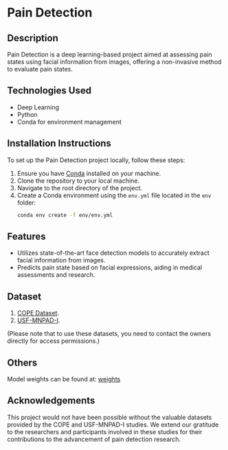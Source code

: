 # Pain Detection

## Description
Pain Detection is a deep learning-based project aimed at assessing pain states using facial information from images, offering a non-invasive method to evaluate pain states. 


## Technologies Used
- Deep Learning
- Python
- Conda for environment management


## Installation Instructions
To set up the Pain Detection project locally, follow these steps:

1. Ensure you have [Conda](https://docs.conda.io/projects/conda/en/latest/user-guide/install/index.html) installed on your machine.
2. Clone the repository to your local machine.
3. Navigate to the root directory of the project.
4. Create a Conda environment using the `env.yml` file located in the `env` folder:
   ```bash
   conda env create -f env/env.yml

## Features
- Utilizes state-of-the-art face detection models to accurately extract facial information from images.
- Predicts pain state based on facial expressions, aiding in medical assessments and research.


## Dataset
1. [COPE Dataset](https://link.springer.com/chapter/10.1007/978-3-540-47527-9_9).
2. [USF-MNPAD-I](https://www.sciencedirect.com/science/article/pii/S2352340921000809).

(Please note that to use these datasets, you need to contact the owners directly for access permissions.)


## Others
Model weights can be found at: [weights](https://uab.box.com/s/qtmygwcxhxz3kjl8f9s440fmyv8gtp9g)

## Acknowledgements
This project would not have been possible without the valuable datasets provided by the COPE and USF-MNPAD-I studies. We extend our gratitude to the researchers and participants involved in these studies for their contributions to the advancement of pain detection research.